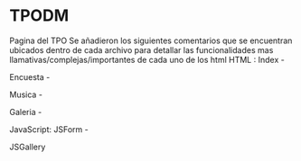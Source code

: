 # TPODM
Pagina del TPO
Se añadieron los siguientes comentarios que se encuentran ubicados dentro de cada archivo para detallar las funcionalidades mas llamativas/complejas/importantes de cada uno de los html
HTML :
Index - 
<!-- Incorpore distintos tipos del mismo favicon para mayor compatibilidad-->
<!--El proposito de main_body es el de contar con una clase adicional para lograr el contraste el fondo del body y el fondo de las secciones-->
<!--Animacion incorporada en el header para realizar un cambio de color gradiente-->
<!--Nav con transiciones al pasar el mouse efectuando un cambio de color-->
<!--Seccion principal con varios parrafos que comparten grid con un aside en forma de blackquote-->
<!--Seccion de anuncio con animacion de desplazamiento siempre y cuando el ancho de pagina lo permita-->
<!--Footer con un diseño de cartas desplegadas en grid y luego corregidas por grupo con flex-->
Encuesta -
<!--Formulario multipagina diagramado en html, estilizado en css y con interaccion mediante JavaScript-->
Musica -
<!--Plantilla de CSS adicional donde se incorpora el estilo mas minimalista del carrusel para evitar afectar el diseño integral de la pagina-->
<!--Script inicial para asegurar de cargar el carrusel correctamente-->
<!--Carrusel de splidejs incorporado por medio de NPM y adaptando el ancho del contenido iframe dentro-->
<!--Iframe incorporado para añadir una lista expandida del contenido mostrado en el carrusel-->
<!--Script necesario para el funcionamiento del carrusel-->
Galeria -
<!--Galeria full responsive con interaccion al hacer click desplegando un zoom de la imagen con el fondo oscurecido para mejor apreciacion-->

JavaScript:
JSForm -
<!-- Define la pestaña como la primera (0)-->
<!--Muestra la pestaña actual-->
<!--Esta funcion mostrara en pantalla la pestaña actual del formulario-->
<!--Arregla los botones de prev y next-->
<!--Corrige la pestaña para que sea la actual-->
<!--Esta funcion define que pestaña se mostrara en pantalla-->
<!--Sale de la funcion si alguno de los inputs no esta validado-->
<!--Oculta la pestaña actual-->
<!--Realiza el salto de una pestaña a otra de 1 en 1-->
<!--Si se ha llegado al final del formulario-->
<!--El formulario es enviado-->
<!--En cualquier otra situacion muestra la pestaña actual-->
<!--Esta funcion realiza la validacion de los campos-->
<!--realizamos una comprobacion en cada uno de las pestañas por separado en busca de ciertos requisitos en cada uno de los campos-->
<!--Si valido tiene el valor "true", marca la pestaña como finalizada y validada-->
<!--devuelve el estatus de validacion-->
<!--Esta funcion quita la clase "active" de todas las pestañas-->
<!--y añade "active" a la pestaña actual-->

JSGallery
<!--Llama al div modal y recopila sus id, selecciona los img con la clase "thumbnail" y efectua el pop-up con el img correcto dependiendo de en cual se clickee-->
<!--se reemplaza el src con una imagen de mejor calidad alojada en un data-->
<!--Efectua la animacion de cerrar el pop-up con la imagen-->
